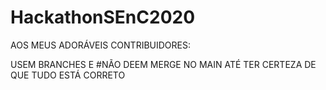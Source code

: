# HackathonSEnC2020

AOS MEUS ADORÁVEIS CONTRIBUIDORES:

USEM BRANCHES E #NÃO DEEM MERGE NO MAIN ATÉ TER CERTEZA DE QUE TUDO ESTÁ CORRETO
